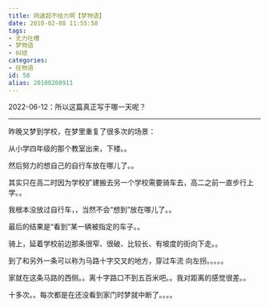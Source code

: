 ```yaml
---
title: 网速超不给力啊【梦物语】
date: 2010-02-08 11:55:58
tags:
- 无力吐槽
- 梦物语
- 纠结
categories:
- 往物语
id: 58
alias: 20100208911
---
```


2022-06-12：所以这篇真正写于哪一天呢？

----

昨晚又梦到学校，在梦里重复了很多次的场景：

从小学四年级的那个教室出来，下楼。。

然后努力的想自己的自行车放在哪儿了。。

其实只在高二时因为学校扩建搬去另一个学校需要骑车去，高二之前一直步行上学。。

我根本没放过自行车，，当然不会“想到”放在哪儿了。。

最后的结果是“看到”某一辆被指定的车子。。

骑上，延着学校前边那条很窄、很破、比较长、有坡度的街向下走。。

到了和另外一条可以称为马路十字交叉的地方，穿过车流 向左拐。。。。。

家就在这条马路的西侧。。离十字路口不到五百米吧。。我对距离的感觉很差。。

十多次。。每次都是在还没看到家门时梦就中断了。。。。

<!--58-->
